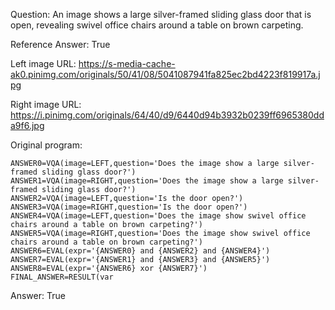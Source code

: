 Question: An image shows a large silver-framed sliding glass door that is open, revealing swivel office chairs around a table on brown carpeting.

Reference Answer: True

Left image URL: https://s-media-cache-ak0.pinimg.com/originals/50/41/08/5041087941fa825ec2bd4223f819917a.jpg

Right image URL: https://i.pinimg.com/originals/64/40/d9/6440d94b3932b0239ff6965380dda9f6.jpg

Original program:

```
ANSWER0=VQA(image=LEFT,question='Does the image show a large silver-framed sliding glass door?')
ANSWER1=VQA(image=RIGHT,question='Does the image show a large silver-framed sliding glass door?')
ANSWER2=VQA(image=LEFT,question='Is the door open?')
ANSWER3=VQA(image=RIGHT,question='Is the door open?')
ANSWER4=VQA(image=LEFT,question='Does the image show swivel office chairs around a table on brown carpeting?')
ANSWER5=VQA(image=RIGHT,question='Does the image show swivel office chairs around a table on brown carpeting?')
ANSWER6=EVAL(expr='{ANSWER0} and {ANSWER2} and {ANSWER4}')
ANSWER7=EVAL(expr='{ANSWER1} and {ANSWER3} and {ANSWER5}')
ANSWER8=EVAL(expr='{ANSWER6} xor {ANSWER7}')
FINAL_ANSWER=RESULT(var
```
Answer: True

